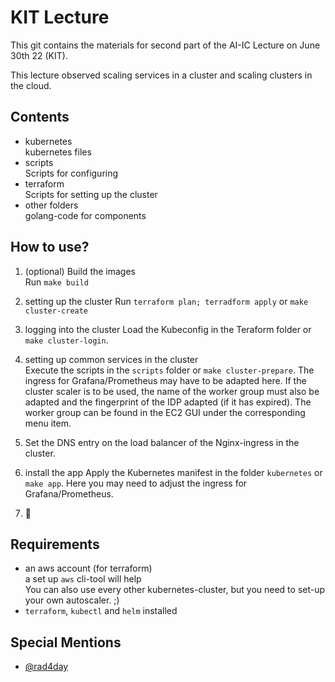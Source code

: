 # KIT Lecture

This git contains the materials for second part of the AI-IC Lecture on June 30th 22 (KIT).

This lecture observed scaling services in a cluster and scaling clusters in the cloud.

## Contents

- kubernetes\
  kubernetes files
- scripts\
  Scripts for configuring
- terraform\
  Scripts for setting up the cluster
- other folders\
  golang-code for components

## How to use?

1. (optional) Build the images\
   Run `make build`

1. setting up the cluster
   Run `terraform plan; terradform apply` or `make cluster-create`

1. logging into the cluster
   Load the Kubeconfig in the Teraform folder or `make cluster-login`.

1. setting up common services in the cluster\
   Execute the scripts in the `scripts` folder or `make cluster-prepare`.
   The ingress for Grafana/Prometheus may have to be adapted here.
   If the cluster scaler is to be used, the name of the worker group must also be adapted and the fingerprint of the IDP adapted (if it has expired).
   The worker group can be found in the EC2 GUI under the corresponding menu item.

1. Set the DNS entry on the load balancer of the Nginx-ingress in the cluster.

1. install the app
   Apply the Kubernetes manifest in the folder `kubernetes` or `make app`.
   Here you may need to adjust the ingress for Grafana/Prometheus.

1. 🎉


## Requirements

- an aws account (for terraform)\
  a set up `aws` cli-tool will help \
  You can also use every other kubernetes-cluster, but you need to set-up your own autoscaler. ;)
- `terraform`, `kubectl` and `helm` installed



## Special Mentions

- [@rad4day](https://www.github.com/rad4day)
